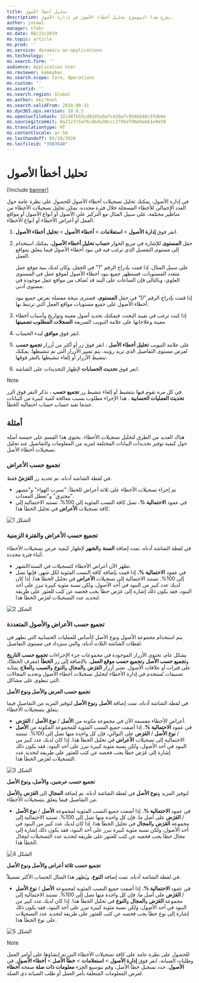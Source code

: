 ```yaml
---
title: تحليل أخطأ الأصول
description: يشرح هذا الموضوع تحليل أخطاء الأصول في إدارة الأصول.
author: josaw1
manager: tfehr
ms.date: 08/23/2019
ms.topic: article
ms.prod: ''
ms.service: dynamics-ax-applications
ms.technology: ''
ms.search.form: ''
audience: Application User
ms.reviewer: kamaybac
ms.search.scope: Core, Operations
ms.custom: ''
ms.assetid: ''
ms.search.region: Global
ms.author: mkirknel
ms.search.validFrom: 2019-08-31
ms.dyn365.ops.version: 10.0.5
ms.openlocfilehash: 32cd8fb55cd9245a9a7c426a7c956bb40c3fdb0e
ms.sourcegitcommit: 8a2127c5af6cdbda30ccc1f9bef9bd4ab61e9e50
ms.translationtype: HT
ms.contentlocale: ar-SA
ms.lasthandoff: 05/18/2020
ms.locfileid: "3383540"
---
```

# <a name="asset-fault-analysis"></a>تحليل أخطأ الأصول

[!include [banner](../../includes/banner.md)]

 

في إدارة الأصول، يمكنك تحليل تسجيلات أخطاء الأصول للحصول على نظرة عامة حول العدد الإجمالي للأخطاء المسجلة خلال فترة محددة. يمكن تحليل تسجيلات الأخطاء من مناظير مختلفة، على سبيل المثال مع التركيز على الأصول أو أنواع الأصول أو مواقع العمل أو أعراض الأخطاء أو أنواع الأخطاء.

1. انقر فوق **إدارة الأصول** > **استعلامات‬** > **أخطاء الأصول** > **تحليل أخطاء الأصول‬‏‎**.

2. في مربع الحوار **حساب تحليل أخطاء الأصول**، يمكنك استخدام‏‎ حقل **المستوى** للإشارة إلى مستوى التفصيل الذي ترغب فيه في بنود أخطاء الأصول فيما يتعلق بمواقع العمل. 

    على سبيل المثال، إذا قمت بإدراج الرقم "1" في الحقل، وكان لديك بنية موقع عمل متعدد المستويات، فستظهر جميع بنود أخطاء الأصول لموقع عمل في المستوى العلوي، وبالتالي فإن الساعات على البند قد تُضاف من مواقع عمل موجودة في مستوى أدنى.‬ 
        
    إذا قمت بإدراج الرقم "0" في حقل **المستوى**، فسترى نتيجة مفصلة تعرض جميع بنود أخطاء الأصول على جميع مستويات مواقع العمل التي ترتبط بها.

3. إذا كنت ترغب في تقييد البحث، فيمكنك تحديد أصول معينة وتواريخ وأسباب أخطاء معينة وعلاجاتها على علامة التبويب السريعة **السجلات المطلوب تضمينها‬**.

4. انقر فوق **موافق** لبدء الحساب.

5. على علامة التبويب **تحليل أخطاء الأصل‬** ، انقر فوق زر أو أكثر من أزرار **تجميع حسب‬** لعرض مستوى التفاصيل الذي تريد رؤيته. يتم تمييز الأزرار التي تم تنشيطها. يمكنك تنشيط الأزرار أو إلغاء تنشيطها بالنقر فوقها.

6. انقر فوق **تحديث الحسابات** لإظهار التحديدات على الشاشة. 

>[!NOTE]
>في كل مرة تقوم فيها بتنشيط أو إلغاء تنشيط زر **تجميع حسب** ، تذكر النقر فوق الزر **تحديث العمليات الحسابية** . هذا الإجراء مطلوب بسبب معالجة كمية كبيرة من البيانات عندما تعيد حساب حساب احتمالية الخطأ.

## <a name="examples"></a>أمثلة

هناك العديد من الطرق لتحليل تسجيلات الأخطاء. يحتوي هذا القسم على خمسة أمثلة حول كيفية توفير تحديدات البيانات المختلفة لمزيد من المعلومات والتفاصيل عند تحليل تسجيلات أخطاء الأصل.

### <a name="group-by-symptoms"></a>تجميع حسب الأعراض

في لقطة الشاشة أدناه، تم تحديد زر **العَرَضْ‬** فقط.

- تم إجراء تسجيلات الأخطاء على ثلاثة أعراض للخطأ: "تسرب الهواء" و"مصهر محترق" و"تعطل المعدات".  
- في عمود **الاحتمالية %**، تصل كافة النسب المئوية إلى 100%. تستند الاحتمالية إلى كافة تسجيلات **الأعراض** في تحليل الخطأ هذا.

![الشكل 1](media/06-controlling-and-reporting.png)

### <a name="group-by-symptoms-and-time-period"></a>تجميع حسب الأعراض والفترة الزمنية

في لقطة الشاشة أدناه، تمت إضافة **السنة** و**الشهر** لإظهار كيفية عرض تسجيلات الأخطاء أثناء فترة محددة.

- تظهر الآن أعراض الأخطاء كتسجيلات في السنة/الشهر.  
- في عمود **الاحتمالية %**، إذا قمت بإضافة كافة النسب المئوية لكل شهر، فإنها تصل إلى 100%. تستند الاحتمالية إلى تسجيلات **الأعراض** في تحليل الخطأ هذا. إذا كان لديك عدد كبير من البنود في أحد الأصول، ولكن نسبة مئوية كبيرة تبرز على أحد البنود، فقد يكون ذلك إشارة إلى عَرَض خطأ يجب فحصه عن كثب للعثور على طريقة لتحديد عدد التسجيلات لعَرَض الخطأ هذا.

![الشكل 2](media/07-controlling-and-reporting.png)

### <a name="group-by-multiple-symptoms-and-assets"></a>تجميع حسب الأعراض والأصول المتعددة

يتم استخدام مجموعة الأصول ونوع الأصل كأساس للعمليات الحسابية التي تظهر في لقطات الشاشة الثلاث أدناه، والتي ستزداد في مستوى التفاصيل.  

بشكل عام، تحتوي الأزرار الموجودة في مجموعات جزء الإجراءات **تجميع حسب التاريخ** و**تجميع حسب الأصل** و**تجميع حسب موقع العمل**، بالإضافة إلى زر **الخطأ** (معرف الخطأ)، على فترات أو علاقات الأصول. تعتبر أزرار **العَرَض** و**المجال** و**النوع** و**السبب** و**العلاج** بمثابة تصنيفات تُستخدم في إدارة الأخطاء لتحليل تسجيلات أخطاء الأصول وتحديد المجالات التي تنطوي على مشاكل.  

**تجميع حسب العرض والأصل ونوع الأصل**

في لقطة الشاشة أدناه، تمت إضافة **الأصل** و**نوع الأصل** لتوفير المزيد من التفاصيل فيما يتعلق بتسجيلات الأخطاء.

- أعراض الأخطاء مقسمة الآن في مجموعة مكونة من **الأصل** / **نوع الأصل** / **العَرَض**.  
- في عمود **الاحتمالية %**، إذا أضفت جميع النسب المئوية للمجموعة المكونة من **الأصل** / **نوع الأصل** / **العَرَض** على التوالي، فإن كل واحدة منها تصل إلى 100%. تستند الاحتمالية إلى تسجيلات **الأعراض** في تحليل الخطأ هذا. إذا كان لديك عدد كبير من البنود في أحد الأصول، ولكن نسبة مئوية كبيرة تبرز على أحد البنود، فقد يكون ذلك إشارة إلى عَرَض خطأ يجب فحصه عن كثب للعثور على طريقة لتحديد عدد التسجيلات لعَرَض الخطأ هذا.

![الشكل 3](media/08-controlling-and-reporting.png)

**تجميع حسب عرضين، والأصل، ونوع الأصل**

في لقطة الشاشة أدناه، تم إضافة **المجال** إلى **العَرَض** و**الأصل‏‎** و**نوع الأصل‏‎** لتوفير المزيد من التفاصيل فيما يتعلق بتسجيلات الأخطاء.

- في عمود **الاحتمالية %**، إذا أضفت جميع النسب المئوية لمجموعة **الأصل** / **نوع الأصل** / **العَرَض** على أصل ما، فإن كل واحدة منها تصل إلى 100%. تستند الاحتمالية إلى مجموعة **العَرَض** و**المجال** في تحليل الخطأ هذا. إذا كان لديك عدد كبير من البنود في أحد الأصول، ولكن نسبة مئوية كبيرة تبرز على أحد البنود، فقد يكون ذلك إشارة إلى مجال خطأ يجب فحصه عن كثب للعثور على طريقة لتحديد عدد التسجيلات لمجال الخطأ هذا.  

![الشكل 4](media/09-controlling-and-reporting.png)

**تجميع حسب ثلاثة أعراض والأصل ونوع الأصل**

في لقطة الشاشة أدناه، تمت إضافة **النوع**، ويُظهر هذا المثال الحساب الأكثر تفصيلاً.
 
- في عمود **الاحتمالية %**، إذا أضفت جميع النسب المئوية لمجموعة **الأصل** / **نوع الأصل** / **العَرَض** على أصل ما، فإن كل واحدة منها تصل إلى 100%. تستند الاحتمالية إلى مجموعة **العَرَض** و**المجال** و**النوع** في تحليل الخطأ هذا. إذا كان لديك عدد كبير من البنود في أحد الأصول، ولكن نسبة مئوية كبيرة تبرز على أحد البنود، فقد يكون ذلك إشارة إلى نوع خطأ يجب فحصه عن كثب للعثور على طريقة لتحديد عدد التسجيلات على نوع الخطأ هذا.

![الشكل 5](media/10-controlling-and-reporting.png)


>[!NOTE]
>للحصول على نظرة عامة على كافة تسجيلات الأخطاء التي تم إنشاؤها على أوامر العمل وطلبات الصيانة، انقر فوق **إدارة الأصول** > **استعلامات** > **خطأ الأصل** > **أخطاء الأصول**. في صفحة **أخطاء‏‎ الأصول**، حدد تسجيل خطأ الأصل، وقم بتوسيع الجزء **معلومات ذات صلة** لعرض المعلومات المتعلقة بأمر العمل أو طلب الصيانة ذي الصلة.

